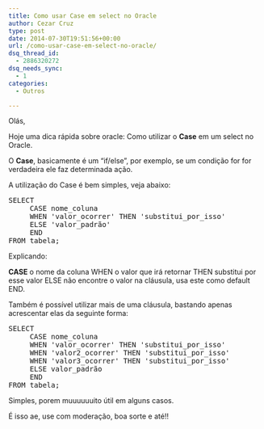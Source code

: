 ```yaml
---
title: Como usar Case em select no Oracle
author: Cezar Cruz
type: post
date: 2014-07-30T19:51:56+00:00
url: /como-usar-case-em-select-no-oracle/
dsq_thread_id:
  - 2886320272
dsq_needs_sync:
  - 1
categories:
  - Outros

---
```

Olás,

Hoje uma dica rápida sobre oracle: Como utilizar o **Case** em um select no Oracle.

<!--more-->

O **Case**, basicamente é um &#8220;if/else&#8221;, por exemplo, se um condição for for verdadeira ele faz determinada ação.

A utilização do Case é bem simples, veja abaixo:

<pre class="lang:plsql decode:true">SELECT 
     CASE nome_coluna 
     WHEN 'valor_ocorrer' THEN 'substitui_por_isso'
     ELSE 'valor_padrão'
     END
FROM tabela;
</pre>

Explicando:

**CASE** o nome da coluna WHEN o valor que irá retornar THEN substitui por esse valor ELSE não encontre o valor na cláusula, usa este como default END.

Também é possível utilizar mais de uma cláusula, bastando apenas acrescentar elas da seguinte forma:

<pre class="lang:plsql decode:true">SELECT 
     CASE nome_coluna 
     WHEN 'valor_ocorrer' THEN 'substitui_por_isso'
     WHEN 'valor2_ocorrer' THEN 'substitui_por_isso'
     WHEN 'valor3_ocorrer' THEN 'substitui_por_isso'
     ELSE valor_padrão
     END
FROM tabela;</pre>

Simples, porem muuuuuuito útil em alguns casos.

É isso ae, use com moderação, boa sorte e até!!